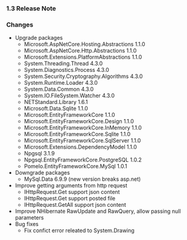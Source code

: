 ﻿### 1.3 Release Note

### Changes

- Upgrade packages
	- Microsoft.AspNetCore.Hosting.Abstractions 1.1.0
	- Microsoft.AspNetCore.Http.Abstractions 1.1.0
	- Microsoft.Extensions.PlatformAbstractions 1.1.0
	- System.Threading.Thread 4.3.0
	- System.Diagnostics.Process 4.3.0
	- System.Security.Cryptography.Algorithms 4.3.0
	- System.Runtime.Loader 4.3.0
	- System.Data.Common 4.3.0
	- System.IO.FileSystem.Watcher 4.3.0
	- NETStandard.Library 1.6.1
	- Microsoft.Data.Sqlite 1.1.0
	- Microsoft.EntityFrameworkCore 1.1.0
	- Microsoft.EntityFrameworkCore.Design 1.1.0
	- Microsoft.EntityFrameworkCore.InMemory 1.1.0
	- Microsoft.EntityFrameworkCore.Sqlite 1.1.0
	- Microsoft.EntityFrameworkCore.SqlServer 1.1.0
	- Microsoft.Extensions.DependencyModel 1.1.0
	- Npgsql 3.1.9
	- Npgsql.EntityFrameworkCore.PostgreSQL 1.0.2
	- Pomelo.EntityFrameworkCore.MySql 1.0.1
- Downgrade packages
	- MySql.Data 6.9.9 (new version breaks asp.net)
- Improve getting arguments from http request
	- IHttpRequest.Get support json content
	- IHttpRequest.Get support posted file
	- IHttpRequest.GetAll support json content
- Improve NHibernate RawUpdate and RawQuery, allow passing null parameters
- Bug fixes
	- Fix confict error releated to System.Drawing
